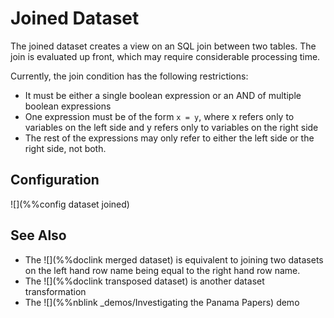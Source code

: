 # Joined Dataset 

The joined dataset creates a view on an SQL join between two tables.  The
join is evaluated up front, which may require considerable processing time.

Currently, the join condition has the following restrictions:

- It must be either a single boolean expression or an AND of multiple
  boolean expressions
- One expression must be of the form `x = y`, where x refers only to
  variables on the left side and y refers only to variables on the right
  side
- The rest of the expressions may only refer to either the left side or
  the right side, not both. 

## Configuration

![](%%config dataset joined)

## See Also

* The ![](%%doclink merged dataset) is equivalent to joining two datasets on the left hand row name being equal to the right hand row name.
* The ![](%%doclink transposed dataset) is another dataset transformation
* The ![](%%nblink _demos/Investigating the Panama Papers) demo

